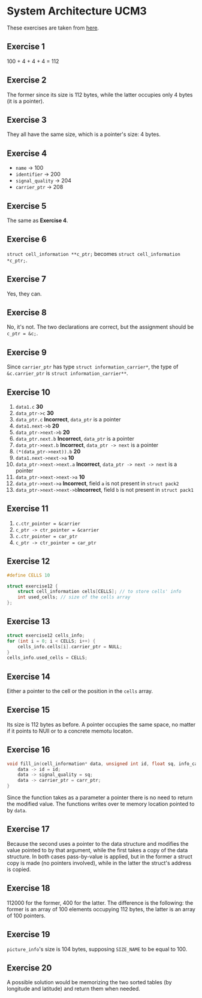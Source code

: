 # System Architecture UCM3

These exercises are taken from [here](http://www.it.uc3m.es/pbasanta/asng/course_notes/pointer_problems_en.html).

## Exercise 1
100 + 4 + 4 + 4 = 112

## Exercise 2
The former since its size is 112 bytes, while the latter occupies only 4 bytes (it is a pointer).

## Exercise 3
They all have the same size, which is a pointer's size: 4 bytes.

## Exercise 4
- `name` -> 100
- `identifier` -> 200
- `signal_quality` -> 204
- `carrier_ptr` -> 208

## Exercise 5
The same as **Exercise 4**.

## Exercise 6
`struct cell_information **c_ptr;` becomes `struct cell_information *c_ptr;`.

## Exercise 7
Yes, they can.

## Exercise 8
No, it's not. The two declarations are correct, but the assignment should be `c_ptr = &c;`.

## Exercise 9
Since `carrier_ptr` has type `struct information_carrier*`, the type of `&c.carrier_ptr` is `struct information_carrier**`.

## Exercise 10
1. `data1.c` **30**
2. `data_ptr->c` **30**
3. `data_ptr.c`	**Incorrect**, `data_ptr` is a pointer
4. `data1.next->b` **20**
5. `data_ptr->next->b` **20**
6. `data_ptr.next.b` **Incorrect**, `data_ptr` is a pointer
7. `data_ptr->next.b` **Incorrect**, `data_ptr -> next` is a pointer
8. `(*(data_ptr->next)).b` **20**
9. `data1.next->next->a` **10**
10. `data_ptr->next->next.a` **Incorrect**, `data_ptr -> next -> next` is a pointer
11. `data_ptr->next->next->a` **10**
12. `data_ptr->next->a` **Incorrect**, field `a` is not present in `struct pack2`
13. `data_ptr->next->next->b`**Incorrect**, field `b` is not present in `struct pack1`

## Exercise 11
1. `c.ctr_pointer = &carrier`
2. `c_ptr -> ctr_pointer = &carrier`
3. `c.ctr_pointer = car_ptr`
4. `c_ptr -> ctr_pointer = car_ptr`

## Exercise 12
```c
#define CELLS 10

struct exercise12 {
    struct cell_information cells[CELLS]; // to store cells' info
    int used_cells; // size of the cells array
};
```

## Exercise 13
```c
struct exercise12 cells_info;
for (int i = 0; i < CELLS; i++) {
    cells_info.cells[i].carrier_ptr = NULL;
}
cells_info.used_cells = CELLS;
```

## Exercise 14
Either a pointer to the cell or the position in the `cells` array.

## Exercise 15
Its size is 112 bytes as before. A pointer occupies the same space, no matter if it points to NUll or to a concrete memotu locaton.

## Exercise 16
```c
void fill_in(cell_information* data, unsigned int id, float sq, info_carrier_ptr carr_ptr) {
    data -> id = id;
    data -> signal_quality = sq;
    data -> carrier_ptr = carr_ptr;
}
```
Since the function takes as a parameter a pointer there is no need to return the modified value. The functions writes over te memory location pointed to by `data`.

## Exercise 17
Because the second uses a pointer to the data structure and modifies the value pointed to by that argument, while the first takes a copy of the data structure. In both cases pass-by-value is applied, but in the former a struct copy is made (no pointers involved), while in the latter the struct's address is copied.

## Exercise 18
112000 for the former, 400 for the latter. The difference is the following: the former is an array of 100 elements occupying 112 bytes, the latter is an array of 100 pointers.

## Exercise 19
`picture_info`'s size is 104 bytes, supposing `SIZE_NAME` to be equal to 100.

## Exercise 20
A possible solution would be memorizing the two sorted tables (by longitude and latitude) and return them when needed.